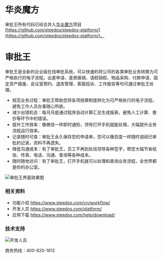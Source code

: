 # 华炎魔方

审批王所有代码已经合并入[华炎魔方](https://www.steedos.com/platform/)项目 [https://github.com/steedos/steedos-platform/](https://github.com/steedos/steedos-platform/)。

# 审批王

审批王是全新的企业级在线审批系统，可以快速的将公司的各类审批业务转换为可严格执行的电子流程。出差申请、差旅报销、请假销假、物品采购、付款申请、固定资产报废、会议室预约、退库管理、客服投诉、工作报告等均可通过审批王处理。

- 规范业务过程：审批王帮助您将各项规章制度转化为可严格执行的电子流程。避免工作人员办事随心所欲。
- 减少出错机会：每月月底通过程序自动计算汇总生成报表，避免人工计算、誊抄等环节中的错误。
- 提升工作效率：像微信一样即时通知，领导打开手机就能处理，大幅提升业务流程运行效率。
- 记录随时可查：审批王永久保存您的申请单，您可以像百度一样随时调阅已审批的记录，资料不再遗失。
- 降低沟通成本：有了审批王，员工不再到处找领导各种签字，帮您大幅节省纸张、传真、电话、沟通、查询等各种成本。
- 随时随地访问：有了审批王，打开手机就可以处理和查询业务流程，全世界都是你的办公室。

![审批王界面效果图](https://www.steedos.com/assets/products/workflow.png)

### 相关资料
- 功能介绍 https://www.steedos.com/cn/workflow/ 
- 开发人员 https://www.steedos.com/platform/
- 应用下载 https://www.steedos.com/help/download/

### 技术支持
![开发人员](https://www.steedos.com/assets/contact_by_weixin.png)

商务热线：400-820-1612

